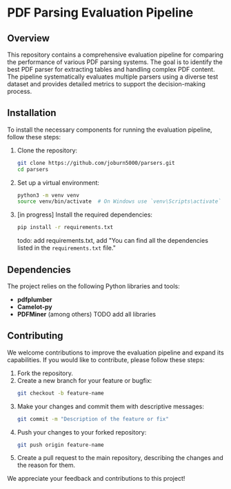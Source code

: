 # PDF Parsing Evaluation Pipeline

## Overview

This repository contains a comprehensive evaluation pipeline for comparing the performance of various PDF parsing systems. The goal is to identify the best PDF parser for extracting tables and handling complex PDF content. The pipeline systematically evaluates multiple parsers using a diverse test dataset and provides detailed metrics to support the decision-making process.

## Installation

To install the necessary components for running the evaluation pipeline, follow these steps:

1. Clone the repository:
    ```bash
    git clone https://github.com/joburn5000/parsers.git
    cd parsers
    ```

2. Set up a virtual environment:
    ```bash
    python3 -m venv venv
    source venv/bin/activate  # On Windows use `venv\Scripts\activate`
    ```

3. [in progress] Install the required dependencies:
    ```bash
    pip install -r requirements.txt
    ```
    todo: add requirements.txt, add "You can find all the dependencies listed in the `requirements.txt` file."

## Dependencies

The project relies on the following Python libraries and tools:

- **pdfplumber**
- **Camelot-py**
- **PDFMiner**
(among others)
TODO add all libraries


## Contributing

We welcome contributions to improve the evaluation pipeline and expand its capabilities. If you would like to contribute, please follow these steps:

1. Fork the repository.
2. Create a new branch for your feature or bugfix:
    ```bash
    git checkout -b feature-name
    ```
3. Make your changes and commit them with descriptive messages:
    ```bash
    git commit -m "Description of the feature or fix"
    ```
4. Push your changes to your forked repository:
    ```bash
    git push origin feature-name
    ```
5. Create a pull request to the main repository, describing the changes and the reason for them.

We appreciate your feedback and contributions to this project!
